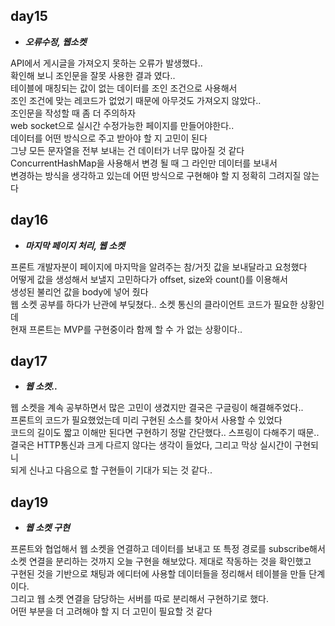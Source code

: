 ## day15
- ***오류수정, 웹소켓***

API에서 게시글을 가져오지 못하는 오류가 발생했다..<br>
확인해 보니 조인문을 잘못 사용한 결과 였다.. <br>
테이블에 매칭되는 값이 없는 데이터를 조인 조건으로 사용해서<br>
조인 조건에 맞는 레코드가 없었기 때문에 아무것도 가져오지 않았다..<br>
조인문을 작성할 때 좀 더 주의하자<br>
web socket으로 실시간 수정가능한 페이지를 만들어야한다..<br>
데이터를 어떤 방식으로 주고 받아야 할 지 고민이 된다<br>
그냥 모든 문자열을 전부 보내는 건 데이터가 너무 많아질 것 같다<br>
ConcurrentHashMap을 사용해서 변경 될 때 그 라인만 데이터를 보내서 <br>
변경하는 방식을 생각하고 있는데 어떤 방식으로 구현해야 할 지 정확히 그려지질 않는다<br>

## day16
- ***마지막 페이지 처리, 웹 소켓***

프론트 개발자분이 페이지에 마지막을 알려주는 참/거짓 값을 보내달라고 요청했다<br>
어떻게 값을 생성해서 보낼지 고민하다가 offset, size와 count()를 이용해서 <br>
생성된 불리언 값을 body에 넣어 줬다<br>
웹 소켓 공부를 하다가 난관에 부딪쳤다.. 소켓 통신의 클라이언트 코드가 필요한 상황인데<br>
현재 프론트는 MVP를 구현중이라 함께 할 수 가 없는 상황이다..<br>

## day17
- ***웹 소켓..***

웹 소켓을 계속 공부하면서 많은 고민이 생겼지만 결국은 구글링이 해결해주었다..<br>
프론트의 코드가 필요했었는데 미리 구현된 소스를 찾아서 사용할 수 있었다<br>
코드의 길이도 짧고 이해만 된다면 구현하기 정말 간단했다.. 스프링이 다해주기 때문..<br>
결국은 HTTP통신과 크게 다르지 않다는 생각이 들었다, 그리고 막상 실시간이 구현되니<br>
되게 신나고 다음으로 할 구현들이 기대가 되는 것 같다..<br>

## day19
- ***웹 소켓 구현***

프론트와 협업해서 웹 소켓을 연결하고 데이터를 보내고 또 특정 경로를 subscribe해서<br>
소켓 연결을 분리하는 것까지 오늘 구현을 해보았다. 제대로 작동하는 것을 확인했고<br>
구현된 것을 기반으로 채팅과 에디터에 사용할 데이터들을 정리해서 테이블을 만들 단계이다.<br>
그리고 웹 소켓 연결을 담당하는 서버를 따로 분리해서 구현하기로 했다.<br>
어떤 부분을 더 고려해야 할 지 더 고민이 필요할 것 같다<br>

